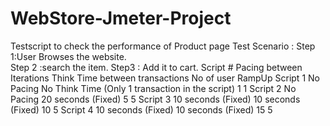 # WebStore-Jmeter-Project
Testscript to check the performance of Product page
Test Scenario : Step 1:User Browses the website.  
                Step 2 :search the item.
                Step3 : Add  it to cart.
Script #	Pacing between Iterations	Think Time between transactions	No of user	RampUp
Script 1	No Pacing	No Think Time (Only 1 transaction in the script)	1	1
Script 2	No Pacing 	20 seconds (Fixed)	5	5
Script 3	10 seconds (Fixed)	10 seconds (Fixed)	10	5
Script 4	10 seconds (Fixed)	10 seconds (Fixed)	15	5
